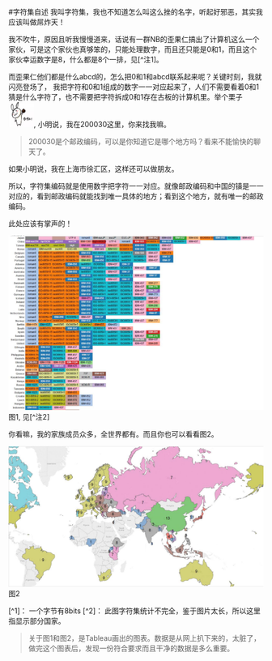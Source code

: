 #字符集自述
我叫字符集，我也不知道怎么叫这么挫的名字，听起好邪恶，其实我应该叫做屌炸天！

我不吹牛，原因且听我慢慢道来，话说有一群NB的歪果仁搞出了计算机这么一个家伙，可是这个家伙也真够笨的，只能处理数字，而且还只能是0和1，而且这个家伙幸运数字是8，什么都是8个一排，见[^注1]。

而歪果仁他们都是什么abcd的，怎么把0和1和abcd联系起来呢？关键时刻，我就闪亮登场了，
我把字符和0和1组成的数字一一对应起来了，人们不需要看着0和1猜是什么字符了，也不需要把字符拆成0和1存在古板的计算机里。举个栗子<img src="chestnut.jpg" width="50" height="50" alt="举个栗子"/>, 
小明说，我在200030这里，你来找我嘛。
> 200030是个邮政编码，可以是你知道它是哪个地方吗？看来不能愉快的聊天了。

如果小明说，我在上海市徐汇区，这样还可以做朋友。

所以，字符集编码就是使用数字把字符一一对应。就像邮政编码和中国的镇是一一对应的，看到邮政编码就能找到唯一具体的地方；看到这个地方，就有唯一的邮政编码。

此处应该有掌声的！

![](codepage_bar.jpg) 图1, 见[^注2]

你看嘛，我的家族成员众多，全世界都有。而且你也可以看看图2。

![](codepage_map.jpg) 图2

[^1]： 一个字节有8bits
[^2]： 此图字符集统计不完全，鉴于图片太长，所以这里指显示部分国家。

> 关于图1和图2，是Tableau画出的图表。数据是从网上扒下来的，太脏了，做完这个图表后，发现一份符合要求而且干净的数据是多么重要。